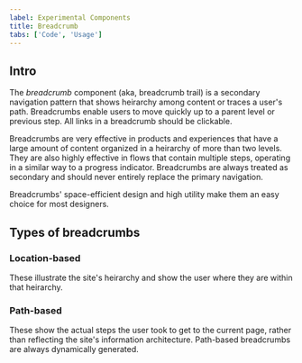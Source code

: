 ```yaml
---
label: Experimental Components
title: Breadcrumb
tabs: ['Code', 'Usage']
---
```


## Intro

The _breadcrumb_ component (aka, breadcrumb trail) is a secondary navigation pattern that shows heirarchy among content or traces a user's path. Breadcrumbs enable users to move quickly up to a parent level or previous step. All links in a breadcrumb should be clickable.

Breadcrumbs are very effective in products and experiences that have a large amount of content organized in a heirarchy of more than two levels. They are also highly effective in flows that contain multiple steps, operating in a similar way to a progress indicator. Breadcrumbs are always treated as secondary and should never entirely replace the primary navigation.

Breadcrumbs' space-efficient design and high utility make them an easy choice for most designers.

## Types of breadcrumbs

### Location-based
These illustrate the site's heirarchy and show the user where they are within that heirarchy.

### Path-based
These show the actual steps the user took to get to the current page, rather than reflecting the site's information architecture. Path-based breadcrumbs are always dynamically generated.



